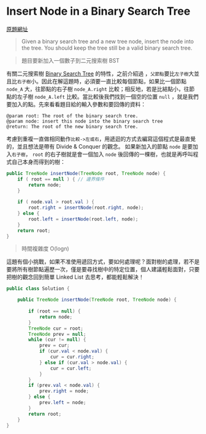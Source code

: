 # Insert Node in a Binary Search Tree

[原題網址](http://www.lintcode.com/en/problem/insert-node-in-a-binary-search-tree/)

> Given a binary search tree and a new tree node, insert the node into the tree. You should keep the tree still be a valid binary search tree.

> 題目要新加入一個數子到二元搜索樹 BST 

有關二元搜索樹 [Binary Search Tree]() 的特性，之前介紹過
，`父節點`要比`左子樹`大並且比`右子樹`小。因此在解這題時，必須要一直比較每個節點，如果比一個節點 `node_A` 大，往節點的右子樹 `node_A.right` 比較；相反地，若是比結點小，往節點的左子樹 `node_A.left` 比較。當比較後我們找到一個空的位置 `null` ，就是我們要加入的點。先來看看題目給的輸入參數和要回傳的資料：

```
@param root: The root of the binary search tree.
@param node: insert this node into the binary search tree
@return: The root of the new binary search tree.
```

考慮到重複一直做相同動作`比較->左或右`，用遞迴的方式去編寫這個程式是最直覺的，並且想法是帶有 Divide & Conquer 的觀念。
如果新加入的節點 `node` 是要加入`右子樹`， `root` 的右子樹就是會一個加入 `node` 後回傳的一棵樹，也就是再呼叫程式自己本身而得到的樹：

```java
public TreeNode insertNode(TreeNode root, TreeNode node) {
    if ( root == null ) { // 邊界條件
        return node;
    }
    
    if ( node.val > root.val ) {
        root.right = insertNode(root.right, node);
    } else {
        root.left = insertNode(root.left, node);
    }
    return root;
}
```

> 時間複雜度 O(logn)

這題有個小挑戰，如果不准使用遞回方式，要如何處理呢？面對樹的處理，若不是要將所有樹節點遍歷一次，僅是要尋找樹中的特定位置，個人建議輕鬆面對，只要把樹的觀念回到簡單 Linked List 去思考，都能輕鬆解決！

```java
public class Solution {

    public TreeNode insertNode(TreeNode root, TreeNode node) {
        
        if (root == null) {
            return node;
        }
        TreeNode cur = root;
        TreeNode prev = null;
        while (cur != null) {
            prev = cur;
            if (cur.val < node.val) {
                cur = cur.right;
            } else if (cur.val > node.val) {
                cur = cur.left;
            }
        }
        if (prev.val < node.val) {
            prev.right = node;
        } else {
            prev.left = node;
        }
        return root;
    }
}
```


